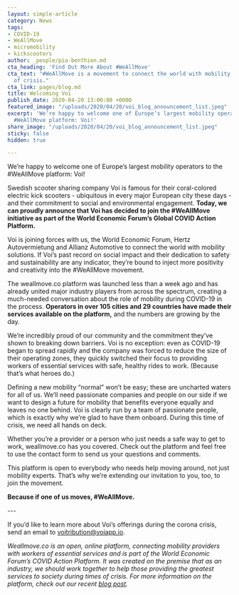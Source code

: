 ```yaml
---
layout: simple-article
category: News
tags:
- COVID-19
- WeAllMove
- micromobility
- kickscooters
author: _people/pia-benthien.md
cta_heading: 'Find Out More About #WeAllMove'
cta_text: "#WeAllMove is a movement to connect the world with mobility during a time
  of crisis."
cta_link: pages/blog.md
title: Welcoming Voi
publish_date: 2020-04-20 13:00:00 +0000
featured_image: "/uploads/2020/04/20/voi_blog_announcement_list.jpeg"
excerpt: 'We’re happy to welcome one of Europe’s largest mobility operators to the
  #WeAllMove platform: Voi!'
share_image: "/uploads/2020/04/20/voi_blog_announcement_list.jpeg"
sticky: false
hidden: true

---
```

We’re happy to welcome one of Europe’s largest mobility operators to the #WeAllMove platform: Voi!

Swedish scooter sharing company Voi is famous for their coral-colored electric kick scooters - ubiquitous in every major European city these days - and their commitment to social and environmental engagement. **Today, we can proudly announce that Voi has decided to join the #WeAllMove initiative as part of the World Economic Forum’s Global COVID Action Platform.**

Voi is joining forces with us, the World Economic Forum, Hertz Autovermietung and Allianz Automotive to connect the world with mobility solutions. If Voi’s past record on social impact and their dedication to safety and sustainability are any indicator, they’re bound to inject more positivity and creativity into the #WeAllMove movement.

The weallmove.co platform was launched less than a week ago and has already united major industry players from across the spectrum, creating a much-needed conversation about the role of mobility during COVID-19 in the process. **Operators in over 105 cities and 29 countries have made their services available on the platform,** and the numbers are growing by the day.

We’re incredibly proud of our community and the commitment they’ve shown to breaking down barriers. Voi is no exception: even as COVID-19 began to spread rapidly and the company was forced to reduce the size of their operating zones, they quickly switched their focus to providing workers of essential services with safe, healthy rides to work. (Because that’s what heroes do.)

Defining a new mobility “normal” won’t be easy; these are uncharted waters for all of us. We’ll need passionate companies and people on our side if we want to design a future for mobility that benefits everyone equally and leaves no one behind. Voi is clearly run by a team of passionate people, which is exactly why we’re glad to have them onboard. During this time of crisis, we need all hands on deck.

Whether you’re a provider or a person who just needs a safe way to get to work, weallmove.co has you covered. Check out the platform and feel free to use the contact form to send us your questions and comments.

This platform is open to everybody who needs help moving around, not just mobility experts. That’s why we’re extending our invitation to you, too, to join the movement.

**Because if one of us moves, #WeAllMove.**

\---

If you’d like to learn more about Voi’s offerings during the corona crisis, send an email to voitribution@voiapp.io.

_Weallmove.co is an open, online platform, connecting mobility providers with workers of essential services and is part of the World Economic Forum’s COVID Action Platform. It was created on the premise that as an industry, we should work together to help those providing the greatest services to society during times of crisis. For more information on the platform, check out our recent_ [_blog post_](https://www.wundermobility.com/blog/from-moving-people-to-starting-a-movement)_._